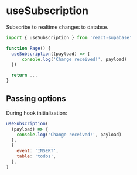 # useSubscription

Subscribe to realtime changes to databse.

```js highlight=4,5,6
import { useSubscription } from 'react-supabase'

function Page() {
  useSubscription((payload) => {
      console.log('Change received!', payload)
  })

  return ...
}
```

## Passing options

During hook initialization:

```js
useSubscription(
  (payload) => {
    console.log('Change received!', payload)
  },
  {
    event: 'INSERT',
    table: 'todos',
  },
)
```
